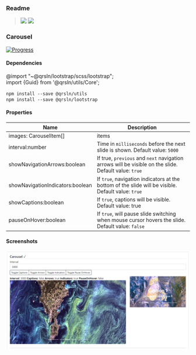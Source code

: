 ### Readme

> [![](https://img.shields.io/badge/Main-readme‌‌‌‌‌‌‌-white)](../../../readme.desc.md)
> [![](https://img.shields.io/badge/usage‌‌‌‌‌‌‌-orange)](usage.md)

### Carousel

[![Progress](https://img.shields.io/badge/Demo-☐☐☐☐☐‌‌‌‌‌‌‌-blue)](https://krsln.github.io/NgLootBox/Beta/Carousel)

#### Dependencies

@import "~@qrsln/lootstrap/scss/lootstrap";  
import {Guid} from '@qrsln/utils/Core';  

```shell
npm install --save @qrsln/utils
npm install --save @qrsln/lootstrap
```

#### Properties

Name | Description
 --- | ---  
images: CarouselItem[] | items
interval:number | Time in `milliseconds` before the next slide is shown. Default value: `5000`
showNavigationArrows:boolean | If true, `previous` and `next` navigation arrows will be visible on the slide. Default value: `true`
showNavigationIndicators:boolean | If `true`, navigation indicators at the bottom of the slide will be visible. Default value: `true`
showCaptions:boolean | If `true`, captions will be visible. Default value: true
pauseOnHover:boolean | If `true`, will pause slide switching when mouse cursor hovers the slide. Default value: `false`

#### Screenshots

![](Screenshots/Carousel.png "Carousel")
 
